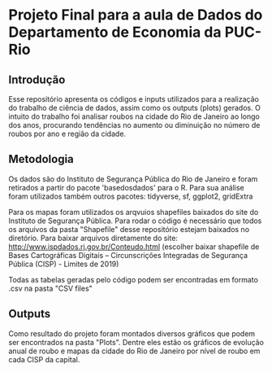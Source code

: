 # Projeto Final para a aula de Dados do Departamento de Economia da PUC-Rio

## Introdução
Esse repositório apresenta os códigos e inputs utilizados para a realização do trabalho de ciência de dados, assim como os outputs (plots) gerados.
O intuito do trabalho foi analisar roubos na cidade do Rio de Janeiro ao longo dos anos, procurando tendências no aumento ou diminuição no número de roubos por ano e região da cidade.

## Metodologia
Os dados são do Instituto de Segurança Pública do Rio de Janeiro e foram retirados a partir do pacote 'basedosdados' para o R. Para sua análise foram utilizados também outros pacotes: tidyverse, sf, ggplot2, gridExtra

Para os mapas foram utilizados os arqvuios shapefiles baixados do site do Instituto de Segurança Pública. Para rodar o código é necessário que todos os arquivos da pasta "Shapefile" desse repositório estejam baixados no diretório. Para baixar arquivos diretamente do site: http://www.ispdados.rj.gov.br/Conteudo.html (escolher baixar shapefile de Bases Cartográficas Digitais – Circunscrições Integradas de Segurança Pública (CISP) - Limites de 2019)

Todas as tabelas geradas pelo código podem ser encontradas em formato .csv na pasta "CSV files"

## Outputs
Como resultado do projeto foram montados diversos gráficos que podem ser encontrados na pasta "Plots". Dentre eles estão os gráficos de evolução anual de roubo e mapas da cidade do Rio de Janeiro por nível de roubo em cada CISP da capital.
